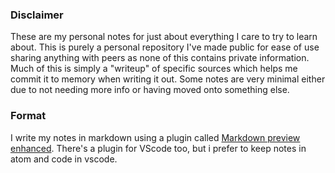 ### Disclaimer
These are my personal notes for just about everything I care to try to learn about.
This is purely a personal repository I've made public for ease of use sharing anything with peers as none of this contains private information.
Much of this is simply a "writeup" of specific sources which helps me commit it to memory when writing it out.
Some notes are very minimal either due to not needing more info or having moved onto something else.

### Format
I write my notes in markdown using a plugin called [Markdown preview enhanced](https://shd101wyy.github.io/markdown-preview-enhanced/#/). There's a plugin for VScode too, but i prefer to keep notes in atom and code in vscode.
